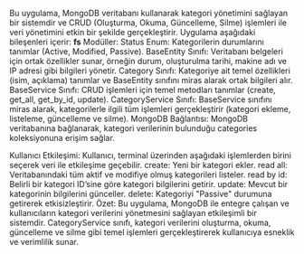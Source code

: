 Bu uygulama, MongoDB veritabanı kullanarak kategori yönetimini sağlayan bir sistemdir ve CRUD (Oluşturma, Okuma, Güncelleme, Silme) işlemleri ile veri yönetimini etkin bir şekilde gerçekleştirir. Uygulama aşağıdaki bileşenleri içerir:
**fs**
Modüller:
Status Enum: Kategorilerin durumlarını tanımlar (Active, Modified, Passive).
BaseEntity Sınıfı: Veritabanı belgeleri için ortak özellikler sunar, örneğin durum, oluşturulma tarihi, makine adı ve IP adresi gibi bilgileri yönetir.
Category Sınıfı: Kategoriye ait temel özellikleri (isim, açıklama) tanımlar ve BaseEntity sınıfını miras alarak ortak bilgileri alır.
BaseService Sınıfı: CRUD işlemleri için temel metodları tanımlar (create, get_all, get_by_id, update).
CategoryService Sınıfı: BaseService sınıfını miras alarak, kategorilerle ilgili tüm işlemleri gerçekleştirir (kategori ekleme, listeleme, güncelleme ve silme).
MongoDB Bağlantısı: MongoDB veritabanına bağlanarak, kategori verilerinin bulunduğu categories koleksiyonuna erişim sağlar.

Kullanıcı Etkileşimi: Kullanıcı, terminal üzerinden aşağıdaki işlemlerden birini seçerek veri ile etkileşime geçebilir.
create: Yeni bir kategori ekler.
read all: Veritabanındaki tüm aktif ve modifiye olmuş kategorileri listeler.
read by id: Belirli bir kategori ID’sine göre kategori bilgilerini getirir.
update: Mevcut bir kategorinin bilgilerini günceller.
delete: Kategoriyi "Passive" durumuna getirerek etkisizleştirir.
Özet: Bu uygulama, MongoDB ile entegre çalışan ve kullanıcıların kategori verilerini yönetmesini sağlayan etkileşimli bir sistemdir. CategoryService sınıfı, kategori verilerini oluşturma, okuma, güncelleme ve silme gibi temel işlemleri gerçekleştirerek kullanıcıya esneklik ve verimlilik sunar.
